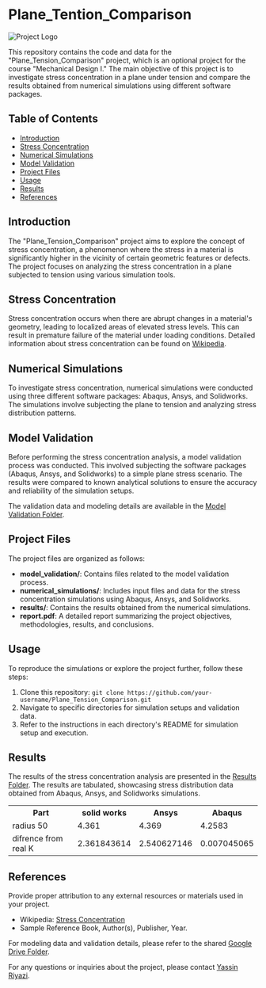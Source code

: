 # Plane_Tention_Comparison

![Project Logo](project_logo.png) <!-- If you have a project logo, add it here -->

This repository contains the code and data for the "Plane_Tension_Comparison" project, which is an optional project for the course "Mechanical Design I." The main objective of this project is to investigate stress concentration in a plane under tension and compare the results obtained from numerical simulations using different software packages.

## Table of Contents

- [Introduction](#introduction)
- [Stress Concentration](#stress-concentration)
- [Numerical Simulations](#numerical-simulations)
- [Model Validation](#model-validation)
- [Project Files](#project-files)
- [Usage](#usage)
- [Results](#results)
- [References](#references)

## Introduction

The "Plane_Tension_Comparison" project aims to explore the concept of stress concentration, a phenomenon where the stress in a material is significantly higher in the vicinity of certain geometric features or defects. The project focuses on analyzing the stress concentration in a plane subjected to tension using various simulation tools.

## Stress Concentration

Stress concentration occurs when there are abrupt changes in a material's geometry, leading to localized areas of elevated stress levels. This can result in premature failure of the material under loading conditions. Detailed information about stress concentration can be found on [Wikipedia](https://en.wikipedia.org/wiki/Stress_concentration).

## Numerical Simulations

To investigate stress concentration, numerical simulations were conducted using three different software packages: Abaqus, Ansys, and Solidworks. The simulations involve subjecting the plane to tension and analyzing stress distribution patterns.

## Model Validation

Before performing the stress concentration analysis, a model validation process was conducted. This involved subjecting the software packages (Abaqus, Ansys, and Solidworks) to a simple plane stress scenario. The results were compared to known analytical solutions to ensure the accuracy and reliability of the simulation setups.

The validation data and modeling details are available in the [Model Validation Folder](model_validation/).

## Project Files

The project files are organized as follows:

- **model_validation/**: Contains files related to the model validation process.
- **numerical_simulations/**: Includes input files and data for the stress concentration simulations using Abaqus, Ansys, and Solidworks.
- **results/**: Contains the results obtained from the numerical simulations.
- **report.pdf**: A detailed report summarizing the project objectives, methodologies, results, and conclusions.

## Usage

To reproduce the simulations or explore the project further, follow these steps:

1. Clone this repository: `git clone https://github.com/your-username/Plane_Tension_Comparison.git`
2. Navigate to specific directories for simulation setups and validation data.
3. Refer to the instructions in each directory's README for simulation setup and execution.

## Results

The results of the stress concentration analysis are presented in the [Results Folder](results/). The results are tabulated, showcasing stress distribution data obtained from Abaqus, Ansys, and Solidworks simulations.

<p align="center">  
    <table align="center">
        <tr>
            <th>Part</th>
            <th>solid works</th>
            <th>Ansys</th>
            <th>Abaqus</th>
        </tr>
        <tr>
            <td>radius 50</td>
            <td>4.361</td>
            <td>4.369</td>
            <td>4.2583</td>
        </tr>
        <tr>
            <td>difrence from real K</td>
            <td>2.361843614</td>
            <td>2.540627146</td>
            <td>0.007045065</td>
        </tr>
    </table>
</p>
			

## References

Provide proper attribution to any external resources or materials used in your project.

- Wikipedia: [Stress Concentration](https://en.wikipedia.org/wiki/Stress_concentration)
- Sample Reference Book, Author(s), Publisher, Year. 

For modeling data and validation details, please refer to the shared [Google Drive Folder]([https://drive.google.com/drive/my-drive](https://drive.google.com/drive/folders/1fJ6ptnXiF2kJkkGUQJyDMKaI1tpUNOWv?usp=sharing)).

For any questions or inquiries about the project, please contact [Yassin Riyazi](iyasiniyasin98@gmail.com).
